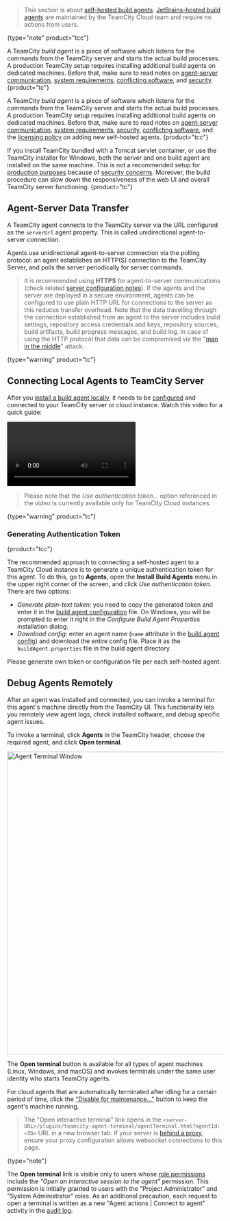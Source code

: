 [//]: # (title: Install and Start TeamCity Agents)
[//]: # (auxiliary-id: Install and Start TeamCity Agents;Setting up and Running Additional Build Agents)

>This section is about [self-hosted build agents](teamcity-cloud-subscription-and-licensing.md#cloud-self-hosted-agents). [JetBrains-hosted build agents](teamcity-cloud-subscription-and-licensing.md#cloud-jb-hosted-agents) are maintained by the TeamCity Cloud team and require no actions from users.
>
{type="note" product="tcc"}

A TeamCity _build agent_ is a piece of software which listens for the commands from the TeamCity server and starts the actual build processes. A production TeamCity setup requires installing additional build agents on dedicated machines. Before that, make sure to read notes on [agent-server communication](#Agent-Server+Data+Transfer), [system requirements](system-requirements.md#TeamCity+Agent+Requirements), [conflicting software](known-issues.md#Conflicting+Software), and [security](security-notes.md#Build+Agents).
{product="tc"}

A TeamCity _build agent_ is a piece of software which listens for the commands from the TeamCity server and starts the actual build processes. A production TeamCity setup requires installing additional build agents on dedicated machines. Before that, make sure to read notes on [agent-server communication](#Agent-Server+Data+Transfer), [system requirements](system-requirements.md#TeamCity+Agent+Requirements), [security](security-notes.md#Build+Agents), [conflicting software](known-issues.md#Conflicting+Software), and the [licensing policy](teamcity-cloud-subscription-and-licensing.md) on adding new self-hosted agents.
{product="tcc"}

If you install TeamCity bundled with a Tomcat servlet container, or use the TeamCity installer for Windows, both the server and one build agent are installed on the same machine. This is not a recommended setup for [production purposes](configure-server-installation.md#Configuring+Server+for+Production+Use) because of [security concerns](security-notes.md). Moreover, the build procedure can slow down the responsiveness of the web UI and overall TeamCity server functioning.
{product="tc"}

<anchor name="SettingupandRunningAdditionalBuildAgents-ServerDataTransfers"/>
<anchor name="SettingupandRunningAdditionalBuildAgents-Agent-ServerDataTransfers"/>

## Agent-Server Data Transfer

[//]: # (AltHead: Server-Agent Data Transfers)

A TeamCity agent connects to the TeamCity server via the URL configured as the `serverUrl` agent property. This is called unidirectional agent-to-server connection.

Agents use unidirectional agent-to-server connection via the polling protocol: an agent establishes an HTTP(S) connection to the TeamCity Server, and polls the server periodically for server commands.

>It is recommended using __HTTPS__ for agent-to-server communications (check related [server configuration notes](how-to.md#Configure+HTTPS+for+TeamCity+Web+UI)). If the agents and the server are deployed in a secure environment, agents can be configured to use plain HTTP URL for connections to the server as this reduces transfer overhead. Note that the data travelling through the connection established from an agent to the server includes build settings, repository access credentials and keys, repository sources, build artifacts, build progress messages, and build log. In case of using the HTTP protocol that data can be compromised via the "[man in the middle](https://en.wikipedia.org/wiki/Man-in-the-middle_attack)" attack.
>
{type="warning" product="tc"}

[//]: # (Internal note. Do not delete. "Setting up and Running Additional Build Agentsd283e376.txt")

<anchor name="SettingupandRunningAdditionalBuildAgents-InstallingAdditionalBuildAgents"/>

## Connecting Local Agents to TeamCity Server

After you [install a build agent locally](install-teamcity-agent.md), it needs to be [configured](configure-agent-installation.md) and connected to your TeamCity server or cloud instance. Watch this video for a quick guide:

<video href="dvyDCzOJJZw"
title="TeamCity tutorial — How to connect local agents to your TeamCity server"/>

>Please note that the _Use authentication token..._ option referenced in the video is currently available only for TeamCity Cloud instances.
>
{type="warning" product="tc"}

### Generating Authentication Token
{product="tcc"}

The recommended approach to connecting a self-hosted agent to a TeamCity Cloud instance is to generate a unique authentication token for this agent. To do this, go to __Agents__, open the __Install Build Agents__ menu in the upper right corner of the screen, and click _Use authentication token_. There are two options:

* _Generate plain-text token_: you need to copy the generated token and enter it in the [build agent configuration](configure-agent-installation.md) file. On Windows, you will be prompted to enter it right in the _Configure Build Agent Properties_ installation dialog.
* _Download config_: enter an agent name (`name` attribute in the [build agent config](configure-agent-installation.md)) and download the entire config file. Place it as the `buildAgent.properties` file in the build agent directory.

Please generate own token or configuration file per each self-hosted agent.



## Debug Agents Remotely

<chunk id="agents-terminal">

After an agent was installed and connected, you can invoke a terminal for this agent's machine directly from the TeamCity UI. This functionality lets you remotely view agent logs, check installed software, and debug specific agent issues.

To invoke a terminal, click **Agents** in the TeamCity header, choose the required agent, and click **Open terminal**.

<img src="dk-openInteractiveTerminal.gif" width="706" alt="Agent Terminal Window"/>

The **Open terminal** button is available for all types of agent machines (Linux, Windows, and macOS) and invokes terminals under the same user identity who starts TeamCity agents.

For cloud agents that are automatically terminated after idling for a certain period of time, click the ["Disable for maintenance..."](build-agents-configuration-and-maintenance.md#Enabling%2FDisabling+Agents+via+UI) button to keep the agent's machine running.

> The "Open interactive terminal" link opens in the `<server-URL>/plugins/teamcity-agent-terminal/agentTerminal.html?agentId:<ID>` URL in a new browser tab. If your server is [behind a proxy](multinode-setup.md#Proxy+Configuration), ensure your proxy configuration allows websocket connections to this page.
> 
{type="note"}

The **Open terminal** link is visible only to users whose [role permissions](managing-roles-and-permissions.md) include the *"Open an interactive session to the agent"* permission. This permission is initially granted to users with the "Project Administrator" and "System Administrator" roles. As an additional precaution, each request to open a terminal is written as a new "Agent actions | Connect to agent" activity in the [audit log](tracking-user-actions.md).

</chunk>